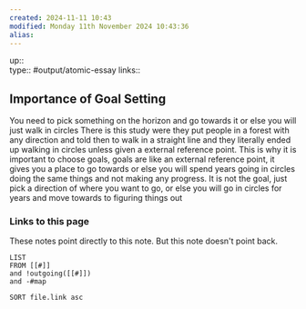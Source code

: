 ```yaml
---
created: 2024-11-11 10:43 
modified: Monday 11th November 2024 10:43:36
alias: 
---
```

up::  
type:: #output/atomic-essay 
links::
## Importance of Goal Setting


You need to pick something on the horizon and go towards it or else you will just walk in circles
There is this study were they put people in a forest with any direction and told then to walk in a straight line and they literally ended up walking in circles unless given a external reference point.
This is why it is important to choose goals, goals are like an external reference point, it gives you a place to go towards or else you will spend years going in circles doing the same things and not making any progress.
It is not the goal, just pick a direction of where you want to go, or else you will go in circles for years and move towards to figuring things out



### Links to this page
These notes point directly to this note. But this note doesn't point back.
```dataview
LIST
FROM [[#]]
and !outgoing([[#]])
and -#map

SORT file.link asc
```



